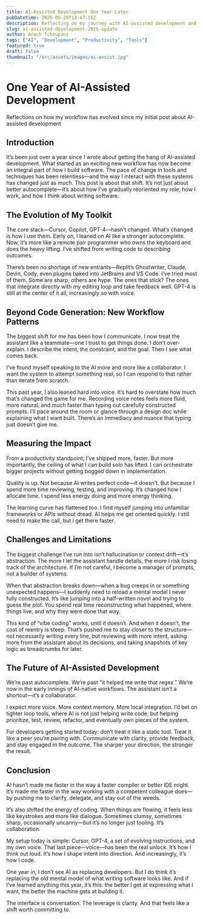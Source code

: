 ```yaml
---
title: AI-Assisted Development One Year Later
pubDatetime: 2025-05-29T14:47:15Z
description: Reflecting on my journey with AI-assisted development and what's changed in the past year
slug: ai-assisted-development-2025-update
author: Arach Tchoupani
tags: ["AI", "Development", "Productivity", "Tools"]
featured: true
draft: false
thumbnail: "/src/assets/images/ai-assist.jpg"
---
```


# One Year of AI-Assisted Development

Reflections on how my workflow has evolved since my initial post about AI-assisted development

## Introduction

It’s been just over a year since I wrote about getting the hang of AI-assisted development. What started as an exciting new workflow has now become an integral part of how I build software. The pace of change in tools and techniques has been relentless—and the way I interact with these systems has changed just as much. This post is about that shift. It’s not just about better autocomplete—it’s about how I’ve gradually reoriented my role, how I work, and how I think about writing software.

## The Evolution of My Toolkit

The core stack—Cursor, Copilot, GPT-4—hasn’t changed. What’s changed is how I use them. Early on, I leaned on AI like a stronger autocomplete. Now, it’s more like a remote pair programmer who owns the keyboard and does the heavy lifting. I’ve shifted from writing code to describing outcomes.

There’s been no shortage of new entrants—Replit’s Ghostwriter, Claude, Devin, Cody, even plugins baked into JetBrains and VS Code. I’ve tried most of them. Some are sharp, others are hype. The ones that stick? The ones that integrate directly with my editing loop and take feedback well. GPT-4 is still at the center of it all, increasingly so with voice.

## Beyond Code Generation: New Workflow Patterns

The biggest shift for me has been how I communicate. I now treat the assistant like a teammate—one I trust to get things done. I don’t over-explain. I describe the intent, the constraint, and the goal. Then I see what comes back.

I’ve found myself speaking to the AI more and more like a collaborator. I want the system to attempt something real, so I can respond to that rather than iterate from scratch.

This past year, I also leaned hard into voice. It’s hard to overstate how much that’s changed the game for me. Recording voice notes feels more fluid, more natural, and much faster than typing out carefully constructed prompts. I’ll pace around the room or glance through a design doc while explaining what I want built. There’s an immediacy and nuance that typing just doesn’t give me.

## Measuring the Impact

From a productivity standpoint, I’ve shipped more, faster. But more importantly, the ceiling of what I can build solo has lifted. I can orchestrate bigger projects without getting bogged down in implementation.

Quality is up. Not because AI writes perfect code—it doesn’t. But because I spend more time reviewing, testing, and improving. It’s changed how I allocate time. I spend less energy doing and more energy thinking.

The learning curve has flattened too. I find myself jumping into unfamiliar frameworks or APIs without dread. AI helps me get oriented quickly. I still need to make the call, but I get there faster.

## Challenges and Limitations

The biggest challenge I’ve run into isn’t hallucination or context drift—it’s abstraction. The more I let the assistant handle details, the more I risk losing track of the architecture. If I’m not careful, I become a manager of prompts, not a builder of systems.

When that abstraction breaks down—when a bug creeps in or something unexpected happens—I suddenly need to reload a mental model I never fully constructed. It’s like jumping into a half-written novel and trying to guess the plot. You spend real time reconstructing what happened, where things live, and why they were done that way.

This kind of “vibe coding” works, until it doesn’t. And when it doesn’t, the cost of reentry is steep. That’s pushed me to stay closer to the structure—not necessarily writing every line, but reviewing with more intent, asking more from the assistant about its decisions, and taking snapshots of key logic as breadcrumbs for later.

## The Future of AI-Assisted Development

We’re past autocomplete. We’re past “it helped me write that regex.” We’re now in the early innings of AI-native workflows. The assistant isn’t a shortcut—it’s a collaborator.

I expect more voice. More context memory. More local integration. I’d bet on tighter loop tools, where AI is not just helping write code, but helping prioritize, test, review, refactor, and eventually own pieces of the system.

For developers getting started today: don’t treat it like a static tool. Treat it like a peer you’re pairing with. Communicate with clarity, provide feedback, and stay engaged in the outcome. The sharper your direction, the stronger the result.

## Conclusion

AI hasn’t made me faster in the way a faster compiler or better IDE might. It’s made me faster in the way working with a competent colleague does—by pushing me to clarify, delegate, and stay out of the weeds.

It’s also shifted the energy of coding. When things are flowing, it feels less like keystrokes and more like dialogue. Sometimes clumsy, sometimes sharp, occasionally uncanny—but it’s no longer just tooling. It’s collaboration.

My setup today is simple: Cursor, GPT-4, a set of evolving instructions, and my own voice. That last piece—voice—has been the real unlock. It’s how I think out loud. It’s how I shape intent into direction. And increasingly, it’s how I code.

One year in, I don’t see AI as replacing developers. But I do think it’s replacing the old mental model of what writing software looks like. And if I’ve learned anything this year, it’s this: the better I get at expressing what I want, the better the machine gets at building it.

The interface is conversation. The leverage is clarity. And that feels like a shift worth committing to.
